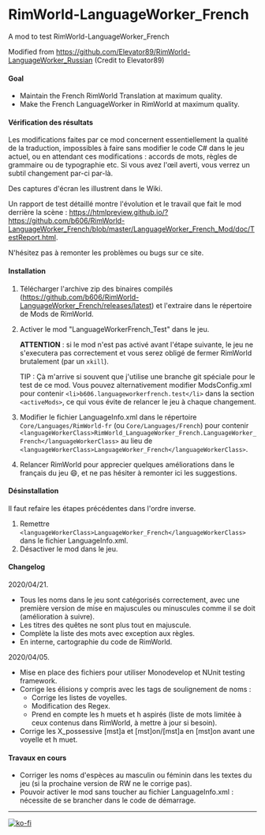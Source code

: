 # RimWorld-LanguageWorker_French
A mod to test RimWorld-LanguageWorker_French

Modified from https://github.com/Elevator89/RimWorld-LanguageWorker_Russian
(Credit to Elevator89)

#### Goal
 - Maintain the French RimWorld Translation at maximum quality.
 - Make the French LanguageWorker in RimWorld at maximum quality.
 
#### Vérification des résultats

Les modifications faites par ce mod concernent essentiellement la qualité de la traduction, impossibles à faire sans modifier le code C# dans le jeu actuel, ou en attendant ces modifications : accords de mots, règles de grammaire ou de typographie etc. Si vous avez l'œil averti, vous verrez un subtil changement par-ci par-là.

Des captures d'écran les illustrent dans le Wiki.

Un rapport de test détaillé montre l'évolution et le travail que fait le mod derrière la scène : https://htmlpreview.github.io/?https://github.com/b606/RimWorld-LanguageWorker_French/blob/master/LanguageWorker_French_Mod/doc/TestReport.html.

N'hésitez pas à remonter les problèmes ou bugs sur ce site.

#### Installation

 1. Télécharger l'archive zip des binaires compilés (https://github.com/b606/RimWorld-LanguageWorker_French/releases/latest) et l'extraire dans le répertoire de Mods de RimWorld.
 2. Activer le mod "LanguageWorkerFrench_Test" dans le jeu.
 
    **ATTENTION** : si le mod n'est pas activé avant l'étape suivante, le jeu ne s'executera
    pas correctement et vous serez obligé de fermer RimWorld brutalement (par un `xkill`).
    
    TIP : Çà m'arrive si souvent que j'utilise une branche git spéciale pour le test de ce mod.
    Vous pouvez alternativement modifier ModsConfig.xml pour contenir `<li>b606.languageworkerfrench.test</li>`
    dans la section `<activeMods>`, ce qui vous évite de relancer le jeu à chaque changement.
 3. Modifier le fichier LanguageInfo.xml dans le répertoire `Core/Languages/RimWorld-fr` (ou `Core/Languages/French`) pour contenir
   `<languageWorkerClass>RimWorld_LanguageWorker_French.LanguageWorker_French</languageWorkerClass>`
   au lieu de `<languageWorkerClass>LanguageWorker_French</languageWorkerClass>`.
 4. Relancer RimWorld pour apprecier quelques améliorations dans le français du jeu :smile:,
    et ne pas hésiter à remonter ici les suggestions.
 
#### Désinstallation

Il faut refaire les étapes précédentes dans l'ordre inverse.

 1. Remettre `<languageWorkerClass>LanguageWorker_French</languageWorkerClass>` dans 
    le fichier LanguageInfo.xml.
 2. Désactiver le mod dans le jeu.
 
#### Changelog

2020/04/21.
  - Tous les noms dans le jeu sont catégorisés correctement, avec une première version de mise en majuscules ou minuscules comme il se doit (amélioration à suivre).
  - Les titres des quêtes ne sont plus tout en majuscule.
  - Complète la liste des mots avec exception aux règles.
  - En interne, cartographie du code de RimWorld.

2020/04/05.
  - Mise en place des fichiers pour utiliser Monodevelop et NUnit testing framework.
  - Corrige les élisions y compris avec les tags de soulignement de noms :
    - Corrige les listes de voyelles.
    - Modification des Regex.
    - Prend en compte les h muets et h aspirés (liste de mots limitée à ceux contenus
      dans RimWorld, à mettre à jour si besoin).
  - Corrige les X_possessive [mst]a et [mst]on/[mst]a en [mst]on avant une voyelle et h muet.
  
#### Travaux en cours

  - Corriger les noms d'espèces au masculin ou féminin dans les textes du jeu (si la prochaine version de RW ne le corrige pas).
  - Pouvoir activer le mod sans toucher au fichier LanguageInfo.xml : nécessite de se brancher dans le code de démarrage.
 
---
[![ko-fi](https://www.ko-fi.com/img/githubbutton_sm.svg)](https://ko-fi.com/Z8Z51KQ21)
